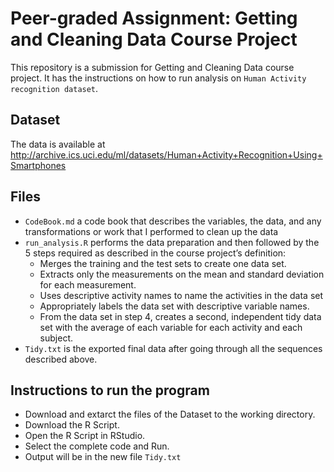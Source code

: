 # Peer-graded Assignment: Getting and Cleaning Data Course Project

This repository is a submission for Getting and Cleaning Data course project. It has the instructions on how to run analysis on `Human Activity recognition dataset`.

## Dataset

The data is available at http://archive.ics.uci.edu/ml/datasets/Human+Activity+Recognition+Using+Smartphones

## Files

* `CodeBook.md` a code book that describes the variables, the data, and any transformations or work that I performed to clean up the data
* `run_analysis.R` performs the data preparation and then followed by the 5 steps required as described in the course project’s definition:
  * Merges the training and the test sets to create one data set.
  * Extracts only the measurements on the mean and standard deviation for each measurement.
  * Uses descriptive activity names to name the activities in the data set
  * Appropriately labels the data set with descriptive variable names.
  * From the data set in step 4, creates a second, independent tidy data set with the average of each variable for each activity and each subject.
* `Tidy.txt` is the exported final data after going through all the sequences described above.

## Instructions to run the program

* Download and extarct the files of the Dataset to the working directory. 
* Download the R Script.
* Open the R Script in RStudio.
* Select the complete code and Run.
* Output will be in the new file `Tidy.txt`

